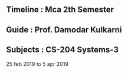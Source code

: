 
## Timeline : Mca 2th Semester
## Guide : Prof. Damodar Kulkarni
## Subjects : CS-204 Systems-3


25 feb 2019 to 5 apr 2019
